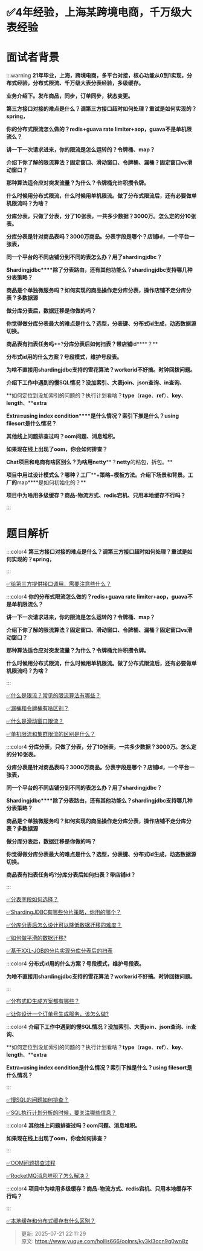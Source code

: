 # ✅4年经验，上海某跨境电商，千万级大表经验

# 面试者背景


:::warning
**21年毕业，上海，跨境电商，多平台对接，核心功能从0到1实现，分布式经验，分布式限流、千万级大表分表经验，多级缓存。**

**业务介绍下。发布商品，同步，订单同步，状态变更。**

**第三方接口对接的难点是什么？调第三方接口超时如何处理？重试是如何实现的？****spring****，**

**你的分布式限流怎么做的？****redis+guava rate limiter+aop****，****guava****不是单机限流么？**

**讲一下一次请求进来，你的限流是怎么运转的？令牌桶、****map****？**

**介绍下你了解的限流算法？固定窗口、滑动窗口、令牌桶、漏桶？固定窗口****vs****滑动窗口？**

**那种算法适合应对突发流量？为什么？令牌桶允许积攒令牌。**

**什么时候用分布式限流，什么时候用单机限流。做了分布式限流后，还有必要做单机限流吗？为啥？**

**分库分表，只做了分表，分了****10****张表，一共多少数据？****3000****万。怎么定的分****10****张表。**

**分库分表是针对商品表吗？****3000****万商品。分表字段是哪个？店铺****id****，一个平台一张表，**

**同一个平台的不同店铺分到不同的表怎么办？用了****shardingjdbc****？**

**Shardingjdbc****除了分表路由，还有其他功能么？****shardingjdbc****支持哪几种分表策略？**

**商品是个单独微服务吗？如何实现的商品操作走分库分表，操作店铺不走分库分表？多数据源**

**做分库分表后，数据迁移是你做的吗？**

**你觉得做分库分表最大的难点是什么？选型，分表键、分布式****id****生成，动态数据源切换。**

**商品表有扫表任务吗****?****分库分表后如何扫表？带店铺****id****？**

**分布式****id****用的什么方案？号段模式，维护号段表。**

**为啥不直接用****shardingjdbc****支持的雪花算法？****workerid****不好搞。时钟回拨问题。**

**介绍下工作中遇到的慢****SQL****情况？没加索引、大表****join****、****json****查询、****in****查询、**

**如何定位到没加索引的问题的？执行计划看啥？****type****（****rage****、****ref****）、****key****、****length****、****extra**

**Extra=using index condition****是什么情况？索引下推是什么？****using filesort****是什么情况？**

**其他线上问题排查过吗？****oom****问题、消息堆积。**

**如果现在线上出现了oom，你会如何排查？**

**Chat****项目和电商有啥区别么？为啥用****netty****？****netty****的粘包，拆包。**

**项目中用过设计模式么？哪种？工厂****+****策略****+****模板方法。介绍下场景和背景。工厂的****map****是如何初始化的？**

**项目中为啥用多级缓存？商品-物流方式、redis宕机、只用本地缓存不行吗？**

:::

# 题目解析




:::color4
**第三方接口对接的难点是什么？调第三方接口超时如何处理？重试是如何实现的？spring，**

:::



[✅给第三方提供接口调用，需要注意些什么？](https://www.yuque.com/hollis666/oolnrs/tk8fdl447lp5da62)



:::color4
**你的分布式限流怎么做的？****redis+guava rate limiter+aop****，****guava****不是单机限流么？**

**讲一下一次请求进来，你的限流是怎么运转的？令牌桶、****map****？**

**介绍下你了解的限流算法？固定窗口、滑动窗口、令牌桶、漏桶？固定窗口****vs****滑动窗口？**

**那种算法适合应对突发流量？为什么？令牌桶允许积攒令牌。**

**什么时候用分布式限流，什么时候用单机限流。做了分布式限流后，还有必要做单机限流吗？为啥？**

:::



[✅什么是限流？常见的限流算法有哪些？](https://www.yuque.com/hollis666/oolnrs/aw1zho)



[✅漏桶和令牌桶有啥区别？](https://www.yuque.com/hollis666/oolnrs/pnv0aynzyongiuiz)



[✅什么是滑动窗口限流？](https://www.yuque.com/hollis666/oolnrs/hvuigwzxls4qd3sy)



[✅单机限流和集群限流的区别是什么？](https://www.yuque.com/hollis666/oolnrs/ig52vp8d6t54zqp1)



:::color4
**分库分表，只做了分表，分了****10****张表，一共多少数据？****3000****万。怎么定的分****10****张表。**

**分库分表是针对商品表吗？****3000****万商品。分表字段是哪个？店铺****id****，一个平台一张表，**

**同一个平台的不同店铺分到不同的表怎么办？用了****shardingjdbc****？**

**Shardingjdbc****除了分表路由，还有其他功能么？****shardingjdbc****支持哪几种分表策略？**

**商品是个单独微服务吗？如何实现的商品操作走分库分表，操作店铺不走分库分表？多数据源**

**做分库分表后，数据迁移是你做的吗？**

**你觉得做分库分表最大的难点是什么？选型，分表键、分布式****id****生成，动态数据源切换。**

**商品表有扫表任务吗?分库分表后如何扫表？带店铺id？**

:::



[✅分表字段如何选择？](https://www.yuque.com/hollis666/oolnrs/mec4ust5rpfob78r)



[✅ShardingJDBC有哪些分片策略，你用的哪个？](https://www.yuque.com/hollis666/oolnrs/lqateep6fkcxtz5z)



[✅分库分表后怎么设计可以降低数据迁移的难度？](https://www.yuque.com/hollis666/oolnrs/uaazc62zm0bey0qr)



[✅如何做平滑的数据迁移?](https://www.yuque.com/hollis666/oolnrs/vgar5hckwt0g9lrw)



[✅基于XXL-JOB的分片实现分库分表后的扫表](https://www.yuque.com/hollis666/oolnrs/ikdbgt9mpm46u298)



:::color4
**分布式****id****用的什么方案？号段模式，维护号段表。**

**为啥不直接用shardingjdbc支持的雪花算法？workerid不好搞。时钟回拨问题。**

:::





[✅分布式ID生成方案都有哪些？](https://www.yuque.com/hollis666/oolnrs/cdfb2w)



[✅让你设计一个订单号生成服务，该怎么做?](https://www.yuque.com/hollis666/oolnrs/gg4fgfh4z1ff2qfi)





:::color4
**介绍下工作中遇到的慢****SQL****情况？没加索引、大表****join****、****json****查询、****in****查询、**

**如何定位到没加索引的问题的？执行计划看啥？****type****（****rage****、****ref****）、****key****、****length****、****extra**

**Extra=using index condition是什么情况？索引下推是什么？using filesort是什么情况？**

:::



[✅慢SQL的问题如何排查？](https://www.yuque.com/hollis666/oolnrs/zhfa5g)



[✅SQL执行计划分析的时候，要关注哪些信息？](https://www.yuque.com/hollis666/oolnrs/fho0bamf4qpcril5)



:::color4
**其他线上问题排查过吗？****oom****问题、消息堆积。**

**如果现在线上出现了oom，你会如何排查？**

:::



[✅OOM问题排查过程](https://www.yuque.com/hollis666/oolnrs/vdnaxh)



[✅RocketMQ消息堆积了怎么解决？](https://www.yuque.com/hollis666/oolnrs/ewfswph69g1n2u8c)



:::color4
**项目中为啥用多级缓存？商品-物流方式、redis宕机、只用本地缓存不行吗？**

:::



[✅本地缓存和分布式缓存有什么区别？](https://www.yuque.com/hollis666/oolnrs/uos1kv2304qo6ax1)



> 更新: 2025-07-21 22:11:29  
> 原文: <https://www.yuque.com/hollis666/oolnrs/ky3kl3ccn9q0wn8z>